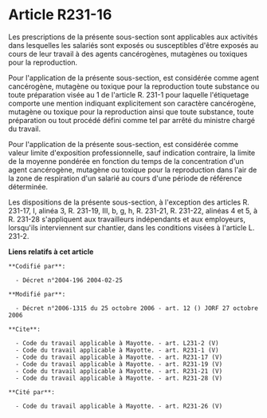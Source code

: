 # Article R231-16

Les prescriptions de la présente sous-section sont applicables aux activités dans lesquelles les salariés sont exposés ou
susceptibles d'être exposés au cours de leur travail à des agents cancérogènes, mutagènes ou toxiques pour la reproduction. 

Pour l'application de la présente sous-section, est considérée comme agent cancérogène, mutagène ou toxique pour la
reproduction toute substance ou toute préparation visée au 1 de l'article R. 231-1 pour laquelle l'étiquetage comporte une
mention indiquant explicitement son caractère cancérogène, mutagène ou toxique pour la reproduction ainsi que toute
substance, toute préparation ou tout procédé défini comme tel par arrêté du ministre chargé du travail. 

Pour l'application de la présente sous-section, est considérée comme valeur limite d'exposition professionnelle, sauf
indication contraire, la limite de la moyenne pondérée en fonction du temps de la concentration d'un agent cancérogène,
mutagène ou toxique pour la reproduction dans l'air de la zone de respiration d'un salarié au cours d'une période de
référence déterminée. 

Les dispositions de la présente sous-section, à l'exception des articles R. 231-17, I, alinéa 3, R. 231-19, III, b, g, h, R.
231-21, R. 231-22, alinéas 4 et 5, à R. 231-28 s'appliquent aux travailleurs indépendants et aux employeurs, lorsqu'ils
interviennent sur chantier, dans les conditions visées à l'article L. 231-2.

**Liens relatifs à cet article**

	**Codifié par**:

	  - Décret n°2004-196 2004-02-25

	**Modifié par**:

	  - Décret n°2006-1315 du 25 octobre 2006 - art. 12 () JORF 27 octobre 2006

	**Cite**:

	  - Code du travail applicable à Mayotte. - art. L231-2 (V)
	  - Code du travail applicable à Mayotte. - art. R231-1 (V)
	  - Code du travail applicable à Mayotte. - art. R231-17 (V)
	  - Code du travail applicable à Mayotte. - art. R231-19 (V)
	  - Code du travail applicable à Mayotte. - art. R231-21 (V)
	  - Code du travail applicable à Mayotte. - art. R231-28 (V)

	**Cité par**:

	  - Code du travail applicable à Mayotte. - art. R231-26 (V)

